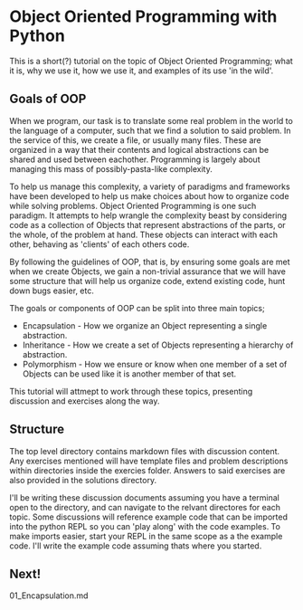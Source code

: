 # Object Oriented Programming with Python
This is a short(?) tutorial on the topic of Object Oriented Programming; what it is, why we use it, how we use it, and examples of its use 'in the wild'.

## Goals of OOP
When we program, our task is to translate some real problem in the world to the language of a computer, such that we find a solution to said problem. In the service of this, we create a file, or usually many files. These are organized in a way that their contents and logical abstractions can be shared and used between eachother. Programming is largely about managing this mass of possibly-pasta-like complexity.

To help us manage this complexity, a variety of paradigms and frameworks have been developed to help us make choices about how to organize code while solving problems. Object Oriented Programming is one such paradigm. It attempts to help wrangle the complexity beast by considering code as a collection of Objects that represent abstractions of the parts, or the whole, of the problem at hand. These objects can interact with each other, behaving as 'clients' of each others code. 

By following the guidelines of OOP, that is, by ensuring some goals are met when we create Objects, we gain a non-trivial assurance that we will have some structure that will help us organize code, extend existing code, hunt down bugs easier, etc. 

The goals or components of OOP can be split into three main topics;

* Encapsulation - How we organize an Object representing a single abstraction.
* Inheritance - How we create a set of Objects representing a hierarchy of abstraction.
* Polymorphism - How we ensure or know when one member of a set of Objects can be used like it is another member of that set. 

This tutorial will attmept to work through these topics, presenting discussion and exercises along the way. 

## Structure
The top level directory contains markdown files with discussion content. Any exercises mentioned will have template files and problem descriptions within directories inside the exercies folder. Answers to said exercises are also provided in the solutions directory. 

I'll be writing these discussion documents assuming you have a terminal open to the directory, and can navigate to the relvant directores for each topic. Some discussions will reference example code that can be imported into the python REPL so you can 'play along' with the code examples. To make imports easier, start your REPL in the same scope as a the example code. I'll write the example code assuming thats where you started. 

## Next!
01_Encapsulation.md